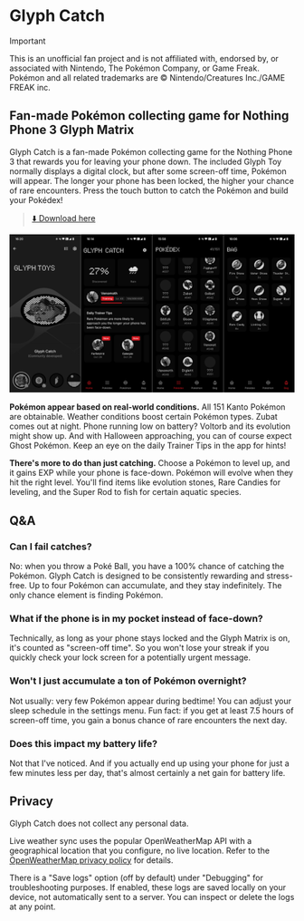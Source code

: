 # Glyph Catch

> [!IMPORTANT]
> This is an unofficial fan project and is not affiliated with, endorsed by, or associated with Nintendo, The Pokémon Company, or Game Freak. Pokémon and all related trademarks are © Nintendo/Creatures Inc./GAME FREAK inc.


## Fan-made Pokémon collecting game for Nothing Phone 3 Glyph Matrix

Glyph Catch is a fan-made Pokémon collecting game for the Nothing Phone 3 that rewards you for leaving your phone down. The included Glyph Toy normally displays a digital clock, but after some screen-off time, Pokémon will appear. The longer your phone has been locked, the higher your chance of rare encounters. Press the touch button to catch the Pokémon and build your Pokédex!

> [⬇️ Download here](https://github.com/equalparts/glyph-catch/releases/download/v1.1.0-beta/glyph-catch-v1.1.0-beta.apk)

![Screenshots: home screen, Pokédex screen, caught Pokémon screen, Glyph Toy screen](/visual.png)

**Pokémon appear based on real-world conditions.** All 151 Kanto Pokémon are obtainable. Weather conditions boost certain Pokémon types. Zubat comes out at night. Phone running low on battery? Voltorb and its evolution might show up. And with Halloween approaching, you can of course expect Ghost Pokémon. Keep an eye on the daily Trainer Tips in the app for hints!

**There's more to do than just catching.** Choose a Pokémon to level up, and it gains EXP while your phone is face-down. Pokémon will evolve when they hit the right level. You'll find items like evolution stones, Rare Candies for leveling, and the Super Rod to fish for certain aquatic species.

## Q&A

### Can I fail catches?

No: when you throw a Poké Ball, you have a 100% chance of catching the Pokémon. Glyph Catch is designed to be consistently rewarding and stress-free. Up to four Pokémon can accumulate, and they stay indefinitely. The only chance element is finding Pokémon.

### What if the phone is in my pocket instead of face-down?

Technically, as long as your phone stays locked and the Glyph Matrix is on, it's counted as "screen-off time". So you won't lose your streak if you quickly check your lock screen for a potentially urgent message.

### Won't I just accumulate a ton of Pokémon overnight?

Not usually: very few Pokémon appear during bedtime! You can adjust your sleep schedule in the settings menu. Fun fact: if you get at least 7.5 hours of screen-off time, you gain a bonus chance of rare encounters the next day.

### Does this impact my battery life?

Not that I've noticed. And if you actually end up using your phone for just a few minutes less per day, that's almost certainly a net gain for battery life.

## Privacy

Glyph Catch does not collect any personal data.

Live weather sync uses the popular OpenWeatherMap API with a geographical location that you configure, no live location. Refer to the [OpenWeatherMap privacy policy](https://openweather.co.uk/privacy-policy) for details.

There is a "Save logs" option (off by default) under "Debugging" for troubleshooting purposes. If enabled, these logs are saved locally on your device, not automatically sent to a server. You can inspect or delete the logs at any point.

